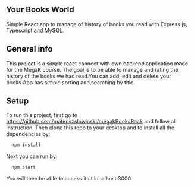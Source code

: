 ## Your Books World

Simple React app to manage of history of books you read with Express.js, Typescript and MySQL.

## General info
This project is a simple react connect with own backend application made for the MegaK course.
The goal is to be able to manage and rating the history of the books we had read.You can add, edit and delete your books.App has simple sorting and searching by title.


## Setup
To run this project, first go to https://github.com/mateuszslowinski/megakBooksBack and follow all instruction.
Then clone this repo to your desktop and to install all the dependencies by:
```sh
  npm install 
  ```
Next you can run by:
```sh
  npm start
```
  

 You will then be able to access it at localhost:3000.